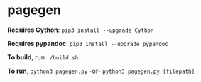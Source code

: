 # pagegen

**Requires Cython**: `pip3 install --upgrade Cython`

**Requires pypandoc**: `pip3 install --upgrade pypandoc`

**To build**, run `./build.sh`

**To run**, `python3 pagegen.py` -or- `python3 pagegen.py [filepath]` 

